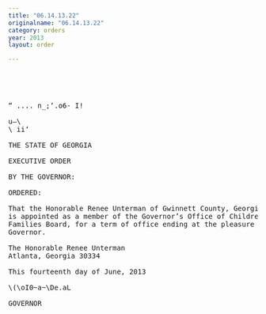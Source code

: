 ```yaml
---
title: "06.14.13.22"
originalname: "06.14.13.22"
category: orders
year: 2013
layout: order

---
```

<pre>
  
 
 

“ .... n_;‘.o6- I!

u—\
\ ii‘

THE STATE OF GEORGIA

EXECUTIVE ORDER

BY THE GOVERNOR:

ORDERED:

That the Honorable Renee Unterman of Gwinnett County, Georgia,
is appointed as a member of the Governor’s Office of Children and
Families Board, for a term of office ending at the pleasure of the
Governor.

The Honorable Renee Unterman
Atlanta, Georgia 30334

This fourteenth day of June, 2013

\(\oI0~a~\De.aL

GOVERNOR

</pre>
